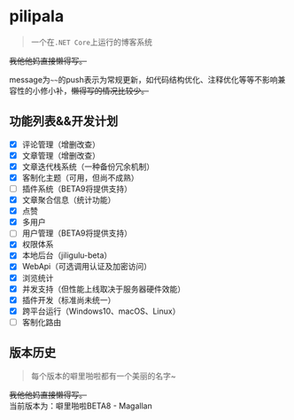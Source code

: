# pilipala

>一个在`.NET Core`上运行的博客系统

~~我他他妈直接懒得写。~~

message为`~~`的push表示为常规更新，如代码结构优化、注释优化等等不影响兼容性的小修小补，~~懒得写的情况比较少。~~

## 功能列表&&开发计划

- [x] 评论管理（增删改查）
- [x] 文章管理（增删改查）
- [x] 文章迭代栈系统（一种备份冗余机制）
- [x] 客制化主题（可用，但尚不成熟）
- [ ] 插件系统（BETA9将提供支持）
- [x] 文章聚合信息（统计功能）
- [x] 点赞
- [x] 多用户
- [ ] 用户管理（BETA9将提供支持）
- [x] 权限体系
- [x] 本地后台（jiligulu-beta）
- [x] WebApi（可选调用认证及加密访问）
- [x] 浏览统计
- [x] 并发支持（但性能上线取决于服务器硬件效能）
- [x] 插件开发（标准尚未统一）
- [x] 跨平台运行（Windows10、macOS、Linux）
- [ ] 客制化路由

## 版本历史

> 每个版本的噼里啪啦都有一个美丽的名字~

~~我他他妈直接懒得写。~~  
当前版本为：噼里啪啦BETA8 - Magallan
